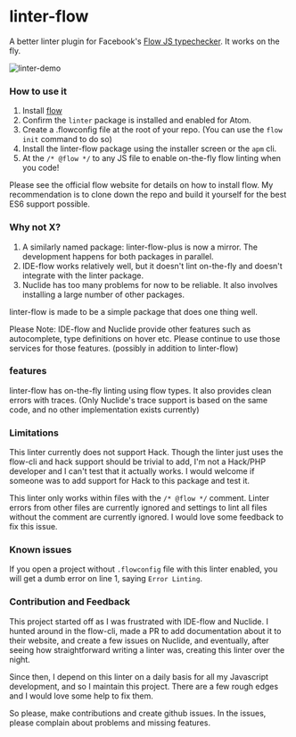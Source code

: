# linter-flow

A better linter plugin for Facebook's [Flow JS typechecker](http://flowtype.org/). It works on the fly.

![linter-demo](https://naman.s3.amazonaws.com/linter-flow-plus/linter-flow-plus.gif)

### How to use it

1. Install [flow](http://flowtype.org/)
2. Confirm the `linter` package is installed and enabled for Atom.
3. Create a .flowconfig file at the root of your repo. (You can use the `flow init` command to do so)
4. Install the linter-flow package using the installer screen or the `apm` cli.
5. At the `/* @flow */` to any JS file to enable on-the-fly flow linting when you code!

Please see the official flow website for details on how to install flow. My recommendation is to clone down the repo and build it yourself for the best ES6 support possible.

### Why not X?

1. A similarly named package: linter-flow-plus is now a mirror. The development happens for both packages in parallel.
2. IDE-flow works relatively well, but it doesn't lint on-the-fly and doesn't integrate with the linter package.
3. Nuclide has too many problems for now to be reliable. It also involves installing a large number of other packages.

linter-flow is made to be a simple package that does one thing well.

Please Note: IDE-flow and Nuclide provide other features such as autocomplete, type definitions on hover etc. Please continue to use those services for those features. (possibly in addition to linter-flow)

### features

linter-flow has on-the-fly linting using flow types. It also provides clean errors with traces.
(Only Nuclide's trace support is based on the same code, and no other implementation exists currently)

### Limitations

This linter currently does not support Hack. Though the linter just uses the flow-cli and hack support should be trivial to add, I'm not a Hack/PHP developer and I can't test that it actually works. I would welcome if someone was to add support for Hack to this package and test it.

This linter only works within files with the `/* @flow */` comment. Linter errors from other files are currently ignored and settings to lint all files without the comment are currently ignored. I would love some feedback to fix this issue.

### Known issues

If you open a project without `.flowconfig` file with this linter enabled, you will get a dumb error on line 1, saying `Error Linting`.

### Contribution and Feedback

This project started off as I was frustrated with IDE-flow and Nuclide. I hunted around in the flow-cli, made a PR to add documentation about it to their website, and create a few issues on Nuclide, and eventually, after seeing how straightforward writing a linter was, creating this linter over the night.

Since then, I depend on this linter on a daily basis for all my Javascript development, and so I maintain this project. There are a few rough edges and I would love some help to fix them.

So please, make contributions and create github issues. In the issues, please complain about problems and missing features.
